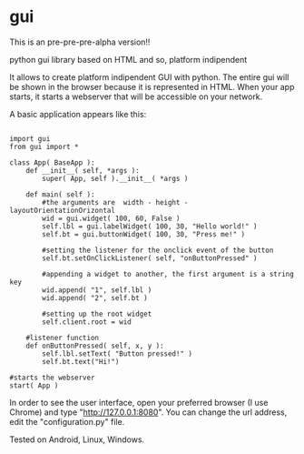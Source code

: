 gui
===
This is an pre-pre-pre-alpha version!!

python gui library based on HTML and so, platform indipendent

It allows to create platform indipendent GUI with python. The entire gui will be shown in the browser because it is represented in HTML. When your app starts, it starts a webserver that will be accessible on your network.

A basic application appears like this:

<pre><code>
import gui
from gui import *

class App( BaseApp ):
	def __init__( self, *args ):
		super( App, self ).__init__( *args )
		
	def main( self ):
		#the arguments are	width - height - layoutOrientationOrizontal
		wid = gui.widget( 100, 60, False )
		self.lbl = gui.labelWidget( 100, 30, "Hello world!" )
		self.bt = gui.buttonWidget( 100, 30, "Press me!" )
			
		#setting the listener for the onclick event of the button
		self.bt.setOnClickListener( self, "onButtonPressed" )
		
		#appending a widget to another, the first argument is a string key
		wid.append( "1", self.lbl )
		wid.append( "2", self.bt )
			
		#setting up the root widget
		self.client.root = wid
	
	#listener function
	def onButtonPressed( self, x, y ):
		self.lbl.setText( "Button pressed!" )
		self.bt.text("Hi!")

#starts the webserver	
start( App )
</code></pre>

In order to see the user interface, open your preferred browser (I use Chrome) and type "http://127.0.0.1:8080".
You can change the url address, edit the "configuration.py" file.

Tested on Android, Linux, Windows.
